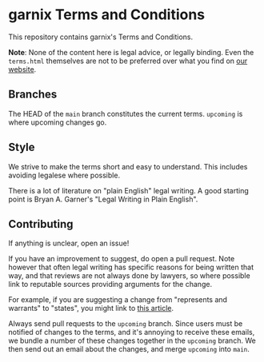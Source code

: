 # garnix Terms and Conditions

This repository contains garnix's Terms and Conditions.

**Note**: None of the content here is legal advice, or legally binding. Even
the `terms.html` themselves are not to be preferred over what you find on
[our website](https://garnix.io).


## Branches

The HEAD of the `main` branch constitutes the current terms. `upcoming` is where
upcoming changes go.

## Style

We strive to make the terms short and easy to understand. This includes
avoiding legalese where possible.

There is a lot of literature on "plain English" legal writing. A good starting
point is Bryan A. Garner's "Legal Writing in Plain English".

## Contributing

If anything is unclear, open an issue!

If you have an improvement to suggest, do open a pull request. Note however that
often legal writing has specific reasons for being written that way, and that
reviews are not always done by lawyers, so where possible link to reputable
sources providing arguments for the change.

For example, if you are suggesting a change from "represents and warrants" to
"states", you might link to [this article](https://www.americanbar.org/groups/business_law/resources/business-law-today/2015-october/the-phrase-represents-and-warrants-is-pointless-and-confusing/).

Always send pull requests to the `upcoming` branch. Since users must be
notified of changes to the terms, and it's annoying to receive these emails, we
bundle a number of these changes together in the `upcoming` branch. We then send
out an email about the changes, and merge `upcoming` into `main`.
